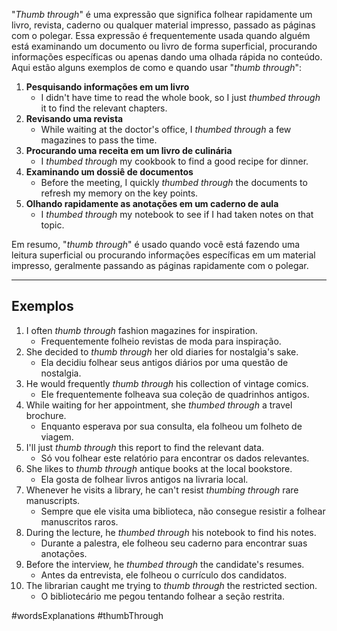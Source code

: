"_Thumb through_" é uma expressão que significa folhear rapidamente um livro, revista, caderno ou qualquer material impresso, passado as páginas com o polegar. Essa expressão é frequentemente usada quando alguém está examinando um documento ou livro de forma superficial, procurando informações específicas ou apenas dando uma olhada rápida no conteúdo. Aqui estão alguns exemplos de como e quando usar "_thumb through_":

1. **Pesquisando informações em um livro**
    - I didn't have time to read the whole book, so I just _thumbed through_ it to find the relevant chapters.
2. **Revisando uma revista**
    - While waiting at the doctor's office, I _thumbed through_ a few magazines to pass the time.
3. **Procurando uma receita em um livro de culinária**
    - I _thumbed through_ my cookbook to find a good recipe for dinner.
4. **Examinando um dossiê de documentos**
    - Before the meeting, I quickly _thumbed through_ the documents to refresh my memory on the key points.
5. **Olhando rapidamente as anotações em um caderno de aula**
    - I _thumbed through_ my notebook to see if I had taken notes on that topic.

Em resumo, "_thumb through_" é usado quando você está fazendo uma leitura superficial ou procurando informações específicas em um material impresso, geralmente passando as páginas rapidamente com o polegar.

---

## Exemplos

1. I often _thumb through_ fashion magazines for inspiration.
    - Frequentemente folheio revistas de moda para inspiração.
2. She decided to _thumb through_ her old diaries for nostalgia's sake.
    - Ela decidiu folhear seus antigos diários por uma questão de nostalgia.
3. He would frequently _thumb through_ his collection of vintage comics.
    - Ele frequentemente folheava sua coleção de quadrinhos antigos.
4. While waiting for her appointment, she _thumbed through_ a travel brochure.
    - Enquanto esperava por sua consulta, ela folheou um folheto de viagem.
5. I'll just _thumb through_ this report to find the relevant data.
    - Só vou folhear este relatório para encontrar os dados relevantes.
6. She likes to _thumb through_ antique books at the local bookstore.
    - Ela gosta de folhear livros antigos na livraria local.
7. Whenever he visits a library, he can't resist _thumbing through_ rare manuscripts.
    - Sempre que ele visita uma biblioteca, não consegue resistir a folhear manuscritos raros.
8. During the lecture, he _thumbed through_ his notebook to find his notes.
    - Durante a palestra, ele folheou seu caderno para encontrar suas anotações.
9. Before the interview, he _thumbed through_ the candidate's resumes.
    - Antes da entrevista, ele folheou o currículo dos candidatos.
10. The librarian caught me trying to _thumb through_ the restricted section.
    - O bibliotecário me pegou tentando folhear a seção restrita.

#wordsExplanations 
#thumbThrough